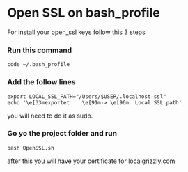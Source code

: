# Open SSL on bash_profile

For install your open_ssl keys follow this 3 steps

### Run this command
```
code ~/.bash_profile
```

### Add the follow lines
```
export LOCAL_SSL_PATH="/Users/$USER/.localhost-ssl"
echo '\e[33mexportet    \e[91m-> \e[96m  Local SSL path'
```
you will need to do it as sudo.

### Go yo the project folder and run

```
bash OpenSSL.sh
```
after this you will have your certificate for localgrizzly.com